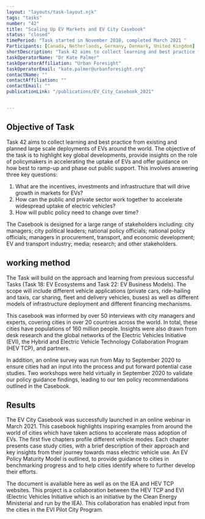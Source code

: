 ```yaml
---
layout: "layouts/task-layout.njk"
tags: "tasks"
number: "42"
title: "Scaling Up EV Markets and EV City Casebook"
status: "closed"
timePeriod: "Task started in November 2018, completed March 2021 "
Participants: [Canada, Netherlands, Germany, Denmark, United Kingdom]
shortDescription: "Task 42 aims to collect learning and best practice from existing and planned large scale deployments of EVs around the world. "
taskOperatorName: "Dr Kate Palmer"
taskOperatorAffiliation: "Urban Foresight"
taskOperatorEmail: "kate.palmer@urbanforesight.org"
contactName: ""
contactAffiliation: ""
contactEmail: ""
publicationLink: "/publications/EV_City_Casebook_2021"


---
```


## Objective of Task
Task 42 aims to collect learning and best practice from existing and planned large scale deployments of EVs around the world. The objective of the task is to highlight key global developments, provide insights on the role of policymakers in accelerating the uptake of EVs and offer guidance on how best to ramp-up and phase out public support. This involves answering three key questions:  

1. What are the incentives, investments and infrastructure that will drive growth in markets for EVs?  
2. How can the public and private sector work together to accelerate widespread uptake of electric vehicles?  
3. How will public policy need to change over time? 


The Casebook is designed for a large range of stakeholders including: city managers; city political leaders; national policy officials; national policy officials; managers in procurement, transport, and economic development; EV and transport industry; media; research; and other stakeholders. 

## working method
The Task will build on the approach and learning from previous successful Tasks (Task 18: EV Ecosystems and Task 22: EV Business Models). The scope will include different vehicle applications (private cars, ride-hailing and taxis, car sharing, fleet and delivery vehicles, buses) as well as different models of infrastructure deployment and different financing mechanisms.  

This casebook was informed by over 50 interviews with city managers and experts, covering cities in over 20 countries across the world. In total, these cities have populations of 160 million people. Insights were also drawn from desk research and the global networks of the Electric Vehicles Initiative (EVI), the Hybrid and Electric Vehicle Technology Collaboration Program (HEV TCP), and partners. 

In addition, an online survey was run from May to September 2020 to ensure cities had an input into the process and put forward potential case studies. Two workshops were held virtually in September 2020 to validate our policy guidance findings, leading to our ten policy recommendations outlined in the Casebook. 

## Results
The EV City Casebook was successfully launched in an online webinar in March 2021. This casebook highlights inspiring examples from around the world of cities which have taken actions to accelerate mass adoption of EVs. The first five chapters profile different vehicle modes. Each chapter presents case study cities, with a brief description of their approach and key insights from their journey towards mass electric vehicle use. An EV Policy Maturity Model is outlined, to provide guidance to cities in benchmarking progress and to help cities identify where to further develop their efforts. 

The document is available here as well as on the IEA and HEV TCP websites. This project is a collaboration between the HEV TCP and EVI (Electric Vehicles Initiative which is an initiative by the Clean Energy Ministerial and run by the IEA). This collaboration has enabled input from the cities in the EVI Pilot City Program. 
